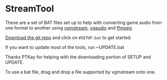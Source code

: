 # StreamTool

These are a set of BAT files set up to help with converting game audio from one format to another using [vgmstream](https://www.vgmstream.org), [vgaudio](https://github.com/Thealexbarney/VGAudio) and [ffmpeg](https://ffmpeg.org).

[Download the git repo](https://github.com/ActualMandM/StreamTool/archive/refs/heads/master.zip) and click on `#SETUP.bat` to get started.

If you want to update most of the tools, run ~UPDATE.bat

Thanks PTKay for helping with the downloading portion of SETUP and UPDATE.

To use a bat file, drag and drop a file supported by vgmstream onto one.

